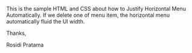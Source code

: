 This is the sample HTML and CSS about how to Justify Horizontal Menu Automatically. If we delete one of menu item, the horizontal menu automatically fluid the Ul width. 


Thanks,

Rosidi Pratama